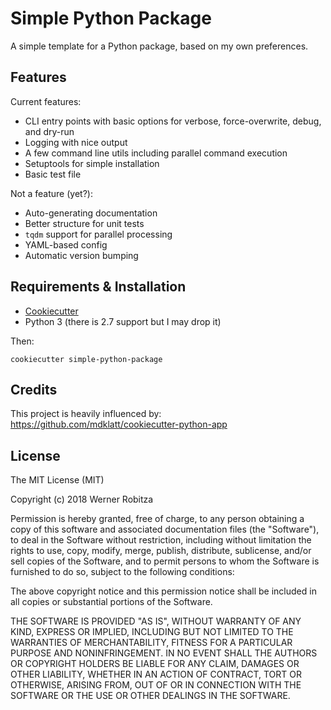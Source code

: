 # Simple Python Package

A simple template for a Python package, based on my own preferences.

## Features

Current features:

- CLI entry points with basic options for verbose, force-overwrite, debug, and dry-run
- Logging with nice output
- A few command line utils including parallel command execution
- Setuptools for simple installation
- Basic test file

Not a feature (yet?):

- Auto-generating documentation
- Better structure for unit tests
- `tqdm` support for parallel processing
- YAML-based config
- Automatic version bumping

## Requirements & Installation

- [Cookiecutter](https://github.com/audreyr/cookiecutter)
- Python 3 (there is 2.7 support but I may drop it)

Then:

```
cookiecutter simple-python-package
```



## Credits

This project is heavily influenced by: https://github.com/mdklatt/cookiecutter-python-app

## License

The MIT License (MIT)

Copyright (c) 2018 Werner Robitza

Permission is hereby granted, free of charge, to any person obtaining a copy
of this software and associated documentation files (the "Software"), to deal
in the Software without restriction, including without limitation the rights
to use, copy, modify, merge, publish, distribute, sublicense, and/or sell
copies of the Software, and to permit persons to whom the Software is
furnished to do so, subject to the following conditions:

The above copyright notice and this permission notice shall be included in all
copies or substantial portions of the Software.

THE SOFTWARE IS PROVIDED "AS IS", WITHOUT WARRANTY OF ANY KIND, EXPRESS OR
IMPLIED, INCLUDING BUT NOT LIMITED TO THE WARRANTIES OF MERCHANTABILITY,
FITNESS FOR A PARTICULAR PURPOSE AND NONINFRINGEMENT. IN NO EVENT SHALL THE
AUTHORS OR COPYRIGHT HOLDERS BE LIABLE FOR ANY CLAIM, DAMAGES OR OTHER
LIABILITY, WHETHER IN AN ACTION OF CONTRACT, TORT OR OTHERWISE, ARISING FROM,
OUT OF OR IN CONNECTION WITH THE SOFTWARE OR THE USE OR OTHER DEALINGS IN THE
SOFTWARE.
